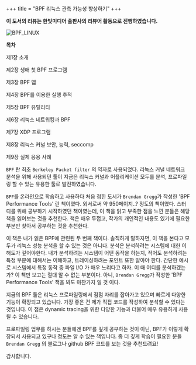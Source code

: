 +++
title = "BPF 리눅스 관측 가능성 향상하기"
+++

**이 도서의 리뷰는 한빛미디어 출판사의 리뷰어 활동으로 진행하였습니다.**

![BPF_LINUX](https://www.hanbit.co.kr/data/books/B4068078736_l.jpg)

**목차**

제1장 소개

제2장 생애 첫 BPF 프로그램

제3장 BPF 맵

제4장 BPF를 이용한 실행 추적

제5장 BPF 유틸리티

제6장 리눅스 네트워킹과 BPF

제7장 XDP 프로그램

제8장 리눅스 커널 보안, 능력, seccomp

제9장 실제 응용 사례


`BPF` 란 최초 `Berkeley Packet filter` 의 약자로 사용되었다. 리눅스 커널 네트워크 분석을 위해 사용되던 툴이 지금은 리눅스 커널과 어플리케이션 모두를 분석, 프로파일링 할 수 있는 유용한 툴로 발전하였습니다. 

`BPF`를 온라인으로 학습하고 사용하다 처음 접한 도서가 `Brendan Gregg`가 작성한 'BPF Performance Tools' 란 책이였다. 외서로써 약 950페이지..? 정도의 책이였다.
스터디를 위해 공부하기 시작하였던 책이였는데, 이 책을 읽고 부족한 점을 느낀 분들은 해당 책을 읽어보는 것을 추천한다. 책은 매우 두껍고, 작가의 개인적인 내용도 있기에 필요한 부분만 찾아서 공부하는 것을 추천한다.

이 책은 내가 읽은 BPF에 관련된 두 번째 책이다. 솔직하게 말하자면, 이 책을 본다고 모두가 리눅스 성능 분석을 할 수 있는 것은 아니다. 분석은 분석하려는 시스템에 대한 이해도가 깊어야한다.
내가 분석하려는 시스템이 어떤 동작을 하는지, 적어도 분석하려는 특정 부분에 대해서는 이해하고, 트레이싱하려는 포인트 또한 알아야 한다. 
간단한 예시로 시스템에서 특정 동작 중 파일 I/O 가 매우 느리다고 하자. 이 때 어디를 분석하겠는가? 이 책만 보고는 절대 알 수 없는 부분이다. 아니, `Brendan Gregg`가 작성한 'BPF Performance Tools' 책을 봐도 마찬가지 일 것 이다. 

지금의 BPF 툴은 리눅스 프로파일링에서 점점 자리를 잡아가고 있으며 빠르게 다양한 기능이 확장되고 있습니다. 가장 좋은 건 제가 직접 코드를 작성하여 분석할 수 있다는 것입니다. 이 점은 dynamic tracing을 위한 다양한 기능과 더불어 매우 유용하게 사용될 수 있습니다.

프로파일링 업무를 하시는 분들에겐 BPF를 깊게 공부하는 것이 아닌, BPF가 이렇게 확장되서 사용되고 있구나 정도는 알 수 있는 책입니다. 좀 더 깊게 학습이 필요한 분들 `Brendan Gregg` 의 블로그나 github BPF 코드를 보는 것을 추천드려요!

감사합니다.



